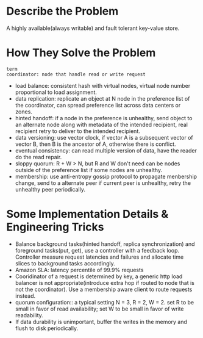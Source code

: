 # Describe the Problem
A highly available(always writable) and fault tolerant key-value store.

# How They Solve the Problem
~~~
term
coordinator: node that handle read or write request
~~~
- load balance: consistent hash with virtual nodes, virtual node number proportional to load assignment.
- data replication: replicate an object at N node in the preference list of the coordinator, can spread preference list across data centers or zones.
- hinted handoff: if a node in the preference is unhealthy, send object to an alternate node along with metadata of the intended recipient, real recipient retry to deliver to the intended recipient.
- data versioning: use vector clock, if vector A is a subsequent vector of vector B, then B is the ancestor of A, otherwise there is conflict.
- eventual consistency: can read multiple version of data, have the reader do the read repair.
- sloppy quorum: R + W > N, but R and W don't need can be nodes outside of the preference list if some nodes are unhealthy.
- membership: use anti-entropy gossip protocol to propagate menbership change, send to a alternate peer if current peer is unhealthy, retry the unhealthy peer periodically.

# Some Implementation Details & Engineering Tricks
- Balance background tasks(hinted handoff, replica synchronization) and foreground tasks(put, get), use a controller with a feedback loop. Controller measure request latencies and failures and allocate time slices to background tasks accordingly.
- Amazon SLA: latency percentile of 99.9% requests
- Cooridinator of a request is determined by key, a generic http load balancer is not appropriate(introduce extra hop if routed to node that is not the coordinator). Use a membership aware client to route requests instead.
- quorum configuration:: a typical setting N = 3, R = 2, W = 2. set R to be small in favor of read availability; set W to be small in favor of write readability.
- If data durability is unimportant, buffer the writes in the memory and flush to disk periodically.
